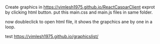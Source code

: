 Create graphics in https://vimlesh1975.github.io/ReactCasparClient
exprot by clicking html button.
put this main.css and main.js files in same folder.

now doubleclick to open html file, it shows the grapchics ane by one in a loop.

test
https://vimlesh1975.github.io/graphicslist/
